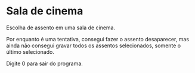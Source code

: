 # Sala de cinema
Escolha de assento em uma sala de cinema.

Por enquanto é uma tentativa, consegui fazer o assento desaparecer, mas ainda não consegui gravar todos os assentos selecionados, somente o último selecionado.

Digite 0 para sair do programa.
